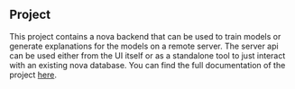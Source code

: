 ## Project
This project contains a nova backend that can be used to train models or generate explanations for the models on a remote server.
The server api can be used either from the UI itself or as a standalone tool to just interact with an existing nova database.
You can find the full documentation of the project [here](https://hcmlab.github.io/nova-server/docbuild/html).
